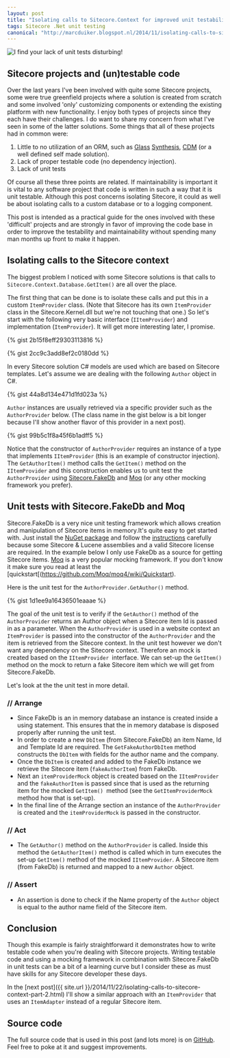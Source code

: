 ```yaml
---
layout: post
title: "Isolating calls to Sitecore.Context for improved unit testability - Part I: ItemProvider, Moq and FakeDb"
tags: Sitecore .Net unit testing
canonical: "http://marcduiker.blogspot.nl/2014/11/isolating-calls-to-sitecorecontext-for.html"
---
```


<img class="u-max-full-width" src="{{ site.url }}/assets/2014/11/18/vader unit tests.jpg" alt="I find your lack of unit tests disturbing!">

## Sitecore projects and (un)testable code

Over the last years I've been involved with quite some Sitecore projects, some were true greenfield projects where a solution is created from scratch and some involved 'only' customizing components or extending the existing platform with new functionality. I enjoy both types of projects since they each have their challenges. I do want to share my concern from what I've seen in some of the latter solutions. Some things that all of these projects had in common were:

1. Little to no utilization of an ORM, such as [Glass](https://marketplace.sitecore.net/Modules/Glass_Sitecore_Mapper.aspx?sc_lang=en) [Synthesis](https://github.com/kamsar/Synthesis), [CDM](https://marketplace.sitecore.net/en/Modules/Compiled_Domain_Model.aspx) (or a well defined self made solution). 
2. Lack of proper testable code (no dependency injection). 
3. Lack of unit tests

Of course all these three points are related. If maintainability is important it is vital to any software project that code is written in such a way that it is unit testable. Although this post concerns isolating Sitecore, it could as well be about isolating calls to a custom database or to a logging component.

This post is intended as a practical guide for the ones involved with these 'difficult' projects and are strongly in favor of improving the code base in order to improve the testability and maintainability without spending many man months up front to make it happen.

<!--more-->

## Isolating calls to the Sitecore context

The biggest problem I noticed with some Sitecore solutions is that calls to  `Sitecore.Context.Database.GetItem()` are all over the place. 

The first thing that can be done is to isolate these calls and put this in a custom `ItemProvider` class. (Note that Sitecore has its own `ItemProvider` class in the Sitecore.Kernel.dll but we're not touching that one.) 
So let's start with the following very basic interface (`IItemProvider`) and implementation (`ItemProvider`). It will get more interesting later, I promise.

{% gist 2b15f8eff29303113816 %}

{% gist 2cc9c3add8ef2c0180dd %}

In every Sitecore solution C# models are used which are based on Sitecore templates. Let's assume we are dealing with the following `Author` object in C#.

{% gist 44a8d134e471d1fd023a %}

`Author` instances are usually retrieved via a specific provider such as the `AuthorProvider` below. (The class name in the gist below is a bit longer because I'll show another flavor of this provider in a next post).

{% gist 99b5c1f8a45f6b1adff5 %}

Notice that the constructor of `AuthorProvider` requires an instance of a type that implements `IItemProvider` (this is an example of constructor injection). The `GetAuthorItem()` method calls the `GetItem()` method on the `IItemProvider` and this construction enables us to unit test the `AuthorProvider` using [Sitecore.FakeDb](https://github.com/sergeyshushlyapin/Sitecore.FakeDb) and [Moq](https://github.com/Moq/moq4) (or any other mocking framework you prefer).

## Unit tests with Sitecore.FakeDb and Moq

Sitecore.FakeDb is a very nice unit testing framework which allows creation and manipulation of Sitecore items in memory.It's quite easy to get started with. Just install the [NuGet package](https://www.nuget.org/packages/Sitecore.FakeDb/) and follow the [instructions](https://github.com/sergeyshushlyapin/Sitecore.FakeDb/wiki/Installation) carefully because some Sitecore & Lucene assemblies and a valid Sitecore license are required. In the example below I only use FakeDb as a source for getting Sitecore items.
[Moq](http://www.nuget.org/packages/moq) is a very popular mocking framework. If you don't know it make sure you read at least the [quickstart[(https://github.com/Moq/moq4/wiki/Quickstart).

Here is the unit test for the `AuthorProvider.GetAuthor()` method.

{% gist 1d1ee9a16436501eaaae %}

The goal of the unit test is to verify if  the `GetAuthor()` method of the `AuthorProvider` returns an Author object when a Sitecore item Id is passed in as a parameter. When the `AuthorProvider` is used in a website context an `ItemProvider` is passed into the constructor of the `AuthorProvider` and the item is retrieved from the Sitecore context. In the unit test however we don't want any dependency on the Sitecore context. Therefore an mock is created based on the `IItemProvider `interface. We can set-up the `GetItem()` method on the mock to return a fake Sitecore item which we will get from Sitecore.FakeDb.

Let's look at the the unit test in more detail.

### // Arrange
 
- Since FakeDb is an in memory database an instance is created inside a using statement. This ensures that the in memory database is disposed properly after running the unit test.
- In order to create a new `DbItem` (from Sitecore.FakeDb) an item Name, Id and Template Id are required. The `GetFakeAuthorDbItem` method constructs the `DbItem` with fields for the author name and the company.
- Once the `DbItem` is created and added to the FakeDb instance we retrieve the Sitecore item (`fakeAuthorItem`) from FakeDb.
- Next an `itemProviderMock` object is created based on the `IItemProvider` and the `fakeAuthorItem` is passed since that is used as the returning item for the mocked `GetItem() `method (see the  `GetItemProviderMock` method how that is set-up).
- In the final line of the Arrange section an instance of the `AuthorProvider` is created and the `itemProviderMock` is passed in the constructor.

### // Act

- The `GetAuthor()` method on the `AuthorProvider` is called. Inside this method the `GetAuthorItem()` method is called which in turn executes the set-up `GetItem()` method of the mocked `IItemProvider`. A Sitecore item (from FakeDb) is returned and mapped to a new `Author` object.

### // Assert

- An assertion is done to check if the Name property of the `Author` object is equal to the author name field of the Sitecore item.

## Conclusion

Though this example is fairly straightforward it demonstrates how to write testable code when you're dealing with Sitecore projects. Writing testable code and using a mocking framework in combination with Sitecore.FakeDb in unit tests can be a bit of a learning curve but I consider these as must have skills for any Sitecore developer these days.

In the [next post]({{ site.url }}/2014/11/22/isolating-calls-to-sitecore-context-part-2.html) I'll show a similar approach with an `ItemProvider` that uses an `ItemAdapter` instead of a regular Sitecore item. 

## Source code

The full source code that is used in this post (and lots more) is on [GitHub](https://github.com/marcduiker/SitecorePlayground). Feel free to poke at it and suggest improvements.